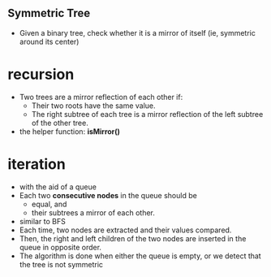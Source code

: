 ## Symmetric Tree
* Given a binary tree, check whether it is a mirror of itself (ie, symmetric around its center)
# recursion
* Two trees are a mirror reflection of each other if:
  * Their two roots have the same value.
  * The right subtree of each tree is a mirror reflection of the left subtree of the other tree.
* the helper function: **isMirror()**
# iteration
* with the aid of a queue
* Each two **consecutive nodes** in the queue should be 
  * equal, and
  * their subtrees a mirror of each other.
* similar to BFS
* Each time, two nodes are extracted and their values compared.
* Then, the right and left children of the two nodes are inserted in the queue in opposite order.
* The algorithm is done when either the queue is empty, or we detect that the tree is not symmetric
